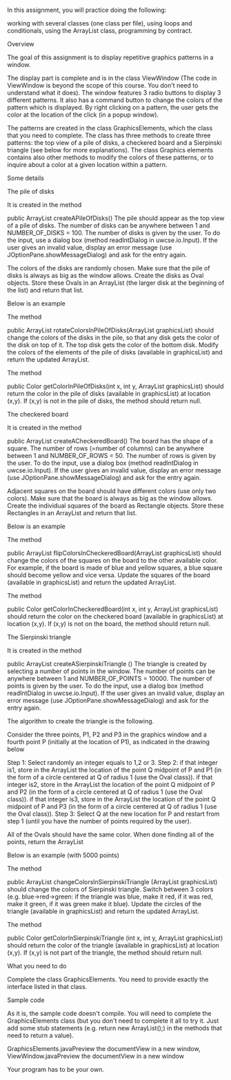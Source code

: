 In this assignment, you will practice doing the following:

working with several classes (one class per file),
using loops and conditionals,
using the ArrayList class,
programming by contract.


Overview

The goal of this assignment is to display repetitive graphics patterns in a window.

The display part is complete and is in the class ViewWindow (The code in ViewWindow is beyond the scope of this course. You don't need to understand what it does). The window features 3 radio buttons to display 3 different patterns. It also has a command button to change the colors of the pattern which is displayed. By right clicking on a pattern, the user gets the color at the location of the click (in a popup window).

The patterns are created in the class GraphicsElements, which the class that you need to complete. The class has three methods to create three patterns: the top view of a pile of disks, a checkered board and a Sierpinski triangle (see below for more explanations). The class Graphics elements contains also other methods to modify the colors of these patterns, or to inquire about a color at a given location within a pattern.



Some details

The pile of disks

It is created in the method

 public
ArrayList createAPileOfDisks()
The pile should appear as the top view of a pile of disks. The number of disks can be anywhere between 1 and NUMBER_OF_DISKS = 100. The number of disks is given by the user. To do the input, use a dialog box (method readIntDialog in uwcse.io.Input). If the user gives an invalid value, display an error message (use JOptionPane.showMessageDialog) and ask for the entry again.

The colors of the disks are randomly chosen. Make sure that the pile of disks is always as big as the window allows. Create the disks as Oval objects. Store these Ovals in an ArrayList (the larger disk at the beginning of the list) and return that list.

Below is an example



The method

 public ArrayList rotateColorsInPileOfDisks(ArrayList
graphicsList)
should change the colors of the disks in the pile, so that any disk gets the color of the disk on top of it. The top disk gets the color of the bottom disk. Modify the colors of the elements of the pile of disks (available in graphicsList) and return the updated ArrayList.

The method

 public Color getColorInPileOfDisks(int x, int y, ArrayList
graphicsList)
should return the color in the pile of disks (available in graphicsList) at location (x,y). If (x,y) is not in the pile of disks, the method should return null.



The checkered board

It is created in the method

 public ArrayList createACheckeredBoard()
The board has the shape of a square. The number of rows (=number of columns) can be anywhere between 1 and NUMBER_OF_ROWS = 50. The number of rows is given by the user. To do the input, use a dialog box (method readIntDialog in uwcse.io.Input). If the user gives an invalid value, display an error message (use JOptionPane.showMessageDialog) and ask for the entry again.

Adjacent squares on the board should have different colors (use only two colors). Make sure that the board is always as big as the window allows. Create the individual squares of the board as Rectangle objects. Store these Rectangles in an ArrayList and return that list.

Below is an example





The method

 public ArrayList flipColorsInCheckeredBoard(ArrayList
graphicsList)
should change the colors of the squares on the board to the other available color. For example, if the board is made of blue and yellow squares, a blue square should become yellow and vice versa. Update the squares of the board (available in graphicsList) and return the updated ArrayList.

The method

 public Color getColorInCheckeredBoard(int x, int y,
ArrayList graphicsList)
should return the color on the checkered board (available in graphicsList) at location (x,y). If (x,y) is not on the board, the method should return null.



The Sierpinski triangle

It is created in the method

 public ArrayList createASierpinskiTriangle
()
The triangle is created by selecting a number of points in the window. The number of points can be anywhere between 1 and NUMBER_OF_POINTS = 10000. The number of points is given by the user. To do the input, use a dialog box (method readIntDialog in uwcse.io.Input). If the user gives an invalid value, display an error message (use JOptionPane.showMessageDialog) and ask for the entry again.

The algorithm to create the triangle is the following.

Consider the three points, P1, P2 and P3 in the graphics window and a fourth point P (initially at the location of P1), as indicated in the drawing below

Step 1: Select randomly an integer equals to 1,2 or 3.
Step 2:
if that integer is1, store in the ArrayList the location of the point Q midpoint of P and P1 (in the form of a circle centered at Q of radius 1 (use the Oval class)).
if that integer is2, store in the ArrayList the location of the point Q midpoint of P and P2 (in the form of a circle centered at Q of radius 1 (use the Oval class)).
if that integer is3, store in the ArrayList the location of the point Q midpoint of P and P3 (in the form of a circle centered at Q of radius 1 (use the Oval class)).
Step 3: Select Q at the new location for P and restart from step 1 (until you have the number of points required by the user).


All of the Ovals should have the same color. When done finding all of the points, return the ArrayList

Below is an example (with 5000 points)





The method

 public ArrayList changeColorsInSierpinskiTriangle (ArrayList
graphicsList)
should change the colors of Sierpinski triangle. Switch between 3 colors (e.g. blue->red->green: if the triangle was blue, make it red, if it was red, make it green, if it was green make it blue). Update the circles of the triangle (available in graphicsList) and return the updated ArrayList.

The method

 public Color getColorInSierpinskiTriangle
(int x, int y, ArrayList graphicsList)
should return the color of the triangle (available in graphicsList) at location (x,y). If (x,y) is not part of the triangle, the method should return null.



What you need to do

Complete the class GraphicsElements. You need to provide exactly the interface listed in that class.



Sample code

As it is, the sample code doesn't compile. You will need to complete the GraphicsElements class (but you don't need to complete it all to try it. Just add some stub statements (e.g. return new ArrayList();) in the methods that need to return a value).

GraphicsElements.javaPreview the documentView in a new window, ViewWindow.javaPreview the documentView in a new window

 Your program has to be your own.
